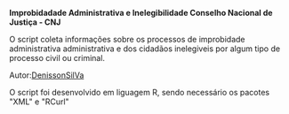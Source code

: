 **Improbidadade Administrativa e Inelegibilidade Conselho Nacional de Justiça - CNJ**

O script coleta informações sobre os processos de improbidade administrativa administrativa e dos cidadãos inelegiveis por algum tipo de processo civil ou criminal.

Autor:[DenissonSilVa](http://www.denissonsilva.com)

O script foi desenvolvido em liguagem R, sendo necessário os pacotes "XML" e "RCurl"